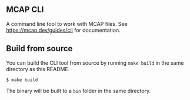 ## MCAP CLI

A command line tool to work with MCAP files. See https://mcap.dev/guides/cli for documentation.

## Build from source

You can build the CLI tool from source by running `make build` in the same directory as this README.

```
$ make build
```

The binary will be built to a `bin` folder in the same directory.

